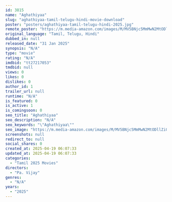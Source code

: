 ```yaml
---
id: 3815
name: "Aghathiyaa"
slug: "aghathiyaa-tamil-telugu-hindi-movie-download"
poster: "posters/aghathiyaa-tamil-telugu-hindi-2025.jpg"
remote_poster: "https://m.media-amazon.com/images/M/MV5BNjc5MmMwN2MtODllZi00MWYwLWFmYWItMjViOTFmYWM3ZmUwXkEyXkFqcGc@._V1_SX300.jpg"
original_language: "Tamil, Telugu, Hindi"
dubbed_in: null
released_date: "31 Jan 2025"
synopsis: "N/A"
type: "movie"
rating: "N/A"
imdbid: "tt27217053"
tmdbid: null
views: 0
likes: 0
dislikes: 0
author_id: 1
trailer_url: null
runtime: "N/A"
is_featured: 0
is_active: 1
is_comingsoon: 0
seo_title: "Aghathiyaa"
seo_description: "N/A"
seo_keywords: "\"Aghathiyaa\""
seo_image: "https://m.media-amazon.com/images/M/MV5BNjc5MmMwN2MtODllZi00MWYwLWFmYWItMjViOTFmYWM3ZmUwXkEyXkFqcGc@._V1_SX300.jpg"
screenshots: null
redirect_to: null
social_shares: 0
created_at: 2025-04-19 06:07:33
updated_at: 2025-04-19 06:07:33
categories:
  - "Tamil 2025 Movies"
directors:
  - "Pa. Vijay"
genres:
  - "N/A"
years:
  - "2025"
---
```

